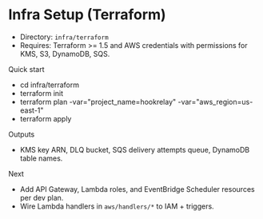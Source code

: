 # Infra Setup (Terraform)

- Directory: `infra/terraform`
- Requires: Terraform >= 1.5 and AWS credentials with permissions for KMS, S3, DynamoDB, SQS.

Quick start
- cd infra/terraform
- terraform init
- terraform plan -var="project_name=hookrelay" -var="aws_region=us-east-1"
- terraform apply

Outputs
- KMS key ARN, DLQ bucket, SQS delivery attempts queue, DynamoDB table names.

Next
- Add API Gateway, Lambda roles, and EventBridge Scheduler resources per dev plan.
- Wire Lambda handlers in `aws/handlers/*` to IAM + triggers.

